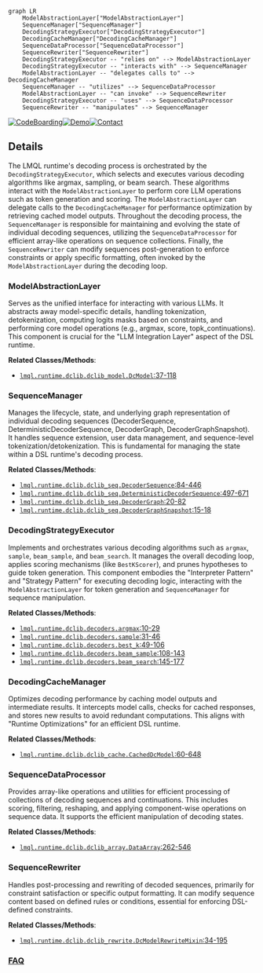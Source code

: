 ```mermaid
graph LR
    ModelAbstractionLayer["ModelAbstractionLayer"]
    SequenceManager["SequenceManager"]
    DecodingStrategyExecutor["DecodingStrategyExecutor"]
    DecodingCacheManager["DecodingCacheManager"]
    SequenceDataProcessor["SequenceDataProcessor"]
    SequenceRewriter["SequenceRewriter"]
    DecodingStrategyExecutor -- "relies on" --> ModelAbstractionLayer
    DecodingStrategyExecutor -- "interacts with" --> SequenceManager
    ModelAbstractionLayer -- "delegates calls to" --> DecodingCacheManager
    SequenceManager -- "utilizes" --> SequenceDataProcessor
    ModelAbstractionLayer -- "can invoke" --> SequenceRewriter
    DecodingStrategyExecutor -- "uses" --> SequenceDataProcessor
    SequenceRewriter -- "manipulates" --> SequenceManager
```

[![CodeBoarding](https://img.shields.io/badge/Generated%20by-CodeBoarding-9cf?style=flat-square)](https://github.com/CodeBoarding/GeneratedOnBoardings)[![Demo](https://img.shields.io/badge/Try%20our-Demo-blue?style=flat-square)](https://www.codeboarding.org/demo)[![Contact](https://img.shields.io/badge/Contact%20us%20-%20contact@codeboarding.org-lightgrey?style=flat-square)](mailto:contact@codeboarding.org)

## Details

The LMQL runtime's decoding process is orchestrated by the `DecodingStrategyExecutor`, which selects and executes various decoding algorithms like argmax, sampling, or beam search. These algorithms interact with the `ModelAbstractionLayer` to perform core LLM operations such as token generation and scoring. The `ModelAbstractionLayer` can delegate calls to the `DecodingCacheManager` for performance optimization by retrieving cached model outputs. Throughout the decoding process, the `SequenceManager` is responsible for maintaining and evolving the state of individual decoding sequences, utilizing the `SequenceDataProcessor` for efficient array-like operations on sequence collections. Finally, the `SequenceRewriter` can modify sequences post-generation to enforce constraints or apply specific formatting, often invoked by the `ModelAbstractionLayer` during the decoding loop.

### ModelAbstractionLayer
Serves as the unified interface for interacting with various LLMs. It abstracts away model-specific details, handling tokenization, detokenization, computing logits masks based on constraints, and performing core model operations (e.g., argmax, score, topk_continuations). This component is crucial for the "LLM Integration Layer" aspect of the DSL runtime.


**Related Classes/Methods**:

- <a href="https://github.com/eth-sri/lmql/blob/main/src/lmql/runtime/dclib/dclib_model.py#L37-L118" target="_blank" rel="noopener noreferrer">`lmql.runtime.dclib.dclib_model.DcModel`:37-118</a>


### SequenceManager
Manages the lifecycle, state, and underlying graph representation of individual decoding sequences (DecoderSequence, DeterministicDecoderSequence, DecoderGraph, DecoderGraphSnapshot). It handles sequence extension, user data management, and sequence-level tokenization/detokenization. This is fundamental for managing the state within a DSL runtime's decoding process.


**Related Classes/Methods**:

- <a href="https://github.com/eth-sri/lmql/blob/main/src/lmql/runtime/dclib/dclib_seq.py#L84-L446" target="_blank" rel="noopener noreferrer">`lmql.runtime.dclib.dclib_seq.DecoderSequence`:84-446</a>
- <a href="https://github.com/eth-sri/lmql/blob/main/src/lmql/runtime/dclib/dclib_seq.py#L497-L671" target="_blank" rel="noopener noreferrer">`lmql.runtime.dclib.dclib_seq.DeterministicDecoderSequence`:497-671</a>
- <a href="https://github.com/eth-sri/lmql/blob/main/src/lmql/runtime/dclib/dclib_seq.py#L20-L82" target="_blank" rel="noopener noreferrer">`lmql.runtime.dclib.dclib_seq.DecoderGraph`:20-82</a>
- <a href="https://github.com/eth-sri/lmql/blob/main/src/lmql/runtime/dclib/dclib_seq.py#L15-L18" target="_blank" rel="noopener noreferrer">`lmql.runtime.dclib.dclib_seq.DecoderGraphSnapshot`:15-18</a>


### DecodingStrategyExecutor
Implements and orchestrates various decoding algorithms such as `argmax`, `sample`, `beam_sample`, and `beam_search`. It manages the overall decoding loop, applies scoring mechanisms (like `BestKScorer`), and prunes hypotheses to guide token generation. This component embodies the "Interpreter Pattern" and "Strategy Pattern" for executing decoding logic, interacting with the `ModelAbstractionLayer` for token generation and `SequenceManager` for sequence manipulation.


**Related Classes/Methods**:

- <a href="https://github.com/eth-sri/lmql/blob/main/src/lmql/runtime/dclib/decoders.py#L10-L29" target="_blank" rel="noopener noreferrer">`lmql.runtime.dclib.decoders.argmax`:10-29</a>
- <a href="https://github.com/eth-sri/lmql/blob/main/src/lmql/runtime/dclib/decoders.py#L31-L46" target="_blank" rel="noopener noreferrer">`lmql.runtime.dclib.decoders.sample`:31-46</a>
- <a href="https://github.com/eth-sri/lmql/blob/main/src/lmql/runtime/dclib/decoders.py#L49-L106" target="_blank" rel="noopener noreferrer">`lmql.runtime.dclib.decoders.best_k`:49-106</a>
- <a href="https://github.com/eth-sri/lmql/blob/main/src/lmql/runtime/dclib/decoders.py#L108-L143" target="_blank" rel="noopener noreferrer">`lmql.runtime.dclib.decoders.beam_sample`:108-143</a>
- <a href="https://github.com/eth-sri/lmql/blob/main/src/lmql/runtime/dclib/decoders.py#L145-L177" target="_blank" rel="noopener noreferrer">`lmql.runtime.dclib.decoders.beam_search`:145-177</a>


### DecodingCacheManager
Optimizes decoding performance by caching model outputs and intermediate results. It intercepts model calls, checks for cached responses, and stores new results to avoid redundant computations. This aligns with "Runtime Optimizations" for an efficient DSL runtime.


**Related Classes/Methods**:

- <a href="https://github.com/eth-sri/lmql/blob/main/src/lmql/runtime/dclib/dclib_cache.py#L60-L648" target="_blank" rel="noopener noreferrer">`lmql.runtime.dclib.dclib_cache.CachedDcModel`:60-648</a>


### SequenceDataProcessor
Provides array-like operations and utilities for efficient processing of collections of decoding sequences and continuations. This includes scoring, filtering, reshaping, and applying component-wise operations on sequence data. It supports the efficient manipulation of decoding states.


**Related Classes/Methods**:

- <a href="https://github.com/eth-sri/lmql/blob/main/src/lmql/runtime/dclib/dclib_array.py#L262-L546" target="_blank" rel="noopener noreferrer">`lmql.runtime.dclib.dclib_array.DataArray`:262-546</a>


### SequenceRewriter
Handles post-processing and rewriting of decoded sequences, primarily for constraint satisfaction or specific output formatting. It can modify sequence content based on defined rules or conditions, essential for enforcing DSL-defined constraints.


**Related Classes/Methods**:

- <a href="https://github.com/eth-sri/lmql/blob/main/src/lmql/runtime/dclib/dclib_rewrite.py#L34-L195" target="_blank" rel="noopener noreferrer">`lmql.runtime.dclib.dclib_rewrite.DcModelRewriteMixin`:34-195</a>




### [FAQ](https://github.com/CodeBoarding/GeneratedOnBoardings/tree/main?tab=readme-ov-file#faq)